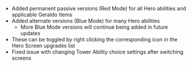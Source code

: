 - Added permanent passive versions (Red Mode) for all Hero abilities and applicable Geraldo Items
- Added alternate versions (Blue Mode) for many Hero abilities
  - More Blue Mode versions will continue being added in future updates
- These can be toggled by right clicking the corresponding icon in the Hero Screen upgrades list
- Fixed issue with changing Tower Ability choice settings after switching screens